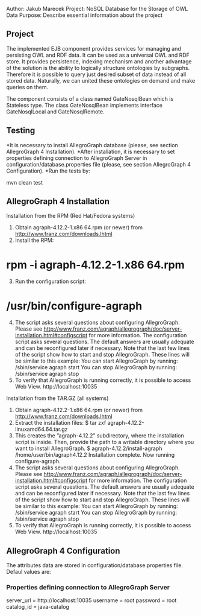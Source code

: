 Author:   Jakub Marecek
Project:  NoSQL Database for the Storage of OWL Data
Purpose:  Describe essential information about the project




## Project

The implemented EJB component provides services for managing and persisting OWL and RDF data.
It can be used as a universal OWL and RDF store. It provides persistence, indexing mechanism
and another advantage of the solution is the ability to logically structure ontologies by subgraphs.
Therefore it is possible to query just desired subset of data instead of all stored data. Naturally,
we can united these ontologies on demand and make queries on them.

The component consists of a class named GateNosqlBean which is Stateless type. The class GateNosqlBean
implements interface GateNosqlLocal and GateNosqlRemote.



## Testing

*It is necessary to install AllegroGraph database (please, see section AllegroGraph 4 Installation).
*After installation, it is necessary to set properties defining connection to AllegroGraph Server in
 configuration/database.properties file (please, see section AllegroGraph 4 Configuration).
*Run the tests by:
 
 mvn clean test



## AllegroGraph 4 Installation

Installation from the RPM (Red Hat/Fedora systems)
1. Obtain agraph-4.12.2-1.x86 64.rpm (or newer) from http://www.franz.com/downloads.lhtml
2. Install the RPM:
# rpm -i agraph-4.12.2-1.x86 64.rpm
3. Run the configuration script:
# /usr/bin/configure-agraph
4. The script asks several questions about configuring AllegroGraph. Please see
http://www.franz.com/agraph/allegrograph/doc/server-installation.html#configscript
for more information. The configuration script asks several questions. The
default answers are usually adequate and can be reconfigured later if necessary.
Note that the last few lines of the script show how to start and stop AllegroGraph. These
lines will be similar to this example:
You can start AllegroGraph by running: /sbin/service agraph start
You can stop AllegroGraph by running: /sbin/service agraph stop
5. To verify that AllegroGraph is running correctly, it is possible to access Web View.
http://localhost:10035

Installation from the TAR.GZ (all systems)
1. Obtain agraph-4.12.2-1.x86 64.rpm (or newer) from http://www.franz.com/downloads.lhtml
2. Extract the installation files:
$ tar zxf agraph-4.12.2-linuxamd64.64.tar.gz
3. This creates the ”agraph-4.12.2” subdirectory, where the installation script is inside. Then,
provide the path to a writable directory where you want to install AllegroGraph.
$ agraph-4.12.2/install-agraph /home/user/bin/agraph4.12.2
Installation complete.
Now running configure-agraph.
4. The script asks several questions about configuring AllegroGraph. Please see
http://www.franz.com/agraph/allegrograph/doc/server-installation.html#configscript
for more information. The configuration script asks several questions. The
default answers are usually adequate and can be reconfigured later if necessary.
Note that the last few lines of the script show how to start and stop AllegroGraph. These
lines will be similar to this example:
You can start AllegroGraph by running: /sbin/service agraph start
You can stop AllegroGraph by running: /sbin/service agraph stop
5. To verify that AllegroGraph is running correctly, it is possible to access Web View.
http://localhost:10035



## AllegroGraph 4 Configuration

The attributes data are stored in configuration/database.properties file. Defaul values are:

### Properties defining connection to AllegroGraph Server

server_url = http://localhost:10035
username = root
password = root
catalog_id = java-catalog
